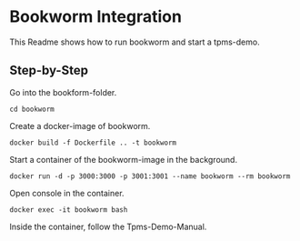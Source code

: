 # Bookworm Integration

This Readme shows how to run bookworm and start a tpms-demo.

## Step-by-Step

Go into the bookform-folder.

    cd bookworm

Create a docker-image of bookworm.

    docker build -f Dockerfile .. -t bookworm

Start a container of the bookworm-image in the background.

    docker run -d -p 3000:3000 -p 3001:3001 --name bookworm --rm bookworm

Open console in the container.

    docker exec -it bookworm bash

Inside the container, follow the Tpms-Demo-Manual.

